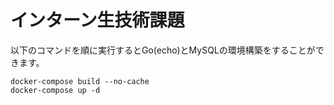 # インターン生技術課題

以下のコマンドを順に実行するとGo(echo)とMySQLの環境構築をすることができます。

```
docker-compose build --no-cache
docker-compose up -d
```